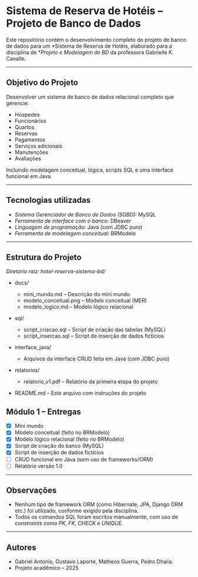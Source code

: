 # Sistema de Reserva de Hotéis – Projeto de Banco de Dados

Este repositório contém o desenvolvimento completo do projeto de banco de dados para um *Sistema de Reserva de Hotéis, elaborado para a disciplina de **Projeto e Modelagem de BD* da professora Gabrielle K. Canalle.

---

## Objetivo do Projeto

Desenvolver um sistema de banco de dados relacional completo que gerencie:

- Hóspedes
- Funcionários
- Quartos
- Reservas
- Pagamentos
- Serviços adicionais
- Manutenções
- Avaliações

Incluindo modelagem conceitual, lógica, scripts SQL e uma interface funcional em Java.

---

## Tecnologias utilizadas

- *Sistema Gerenciador de Banco de Dados (SGBD):* MySQL
- *Ferramenta de interface com o banco:* DBeaver
- *Linguagem de programação:* Java (com JDBC puro)
- *Ferramenta de modelagem conceitual:* BRModelo

---

## Estrutura do Projeto

*Diretório raiz: hotel-reserva-sistema-bd/*

- docs/  
  - mini_mundo.md – Descrição do mini mundo  
  - modelo_conceitual.png – Modelo conceitual (MER)  
  - modelo_logico.md – Modelo lógico relacional

- sql/  
  - script_criacao.sql – Script de criação das tabelas (MySQL)  
  - script_insercao.sql – Script de inserção de dados fictícios

- interface_java/  
  - Arquivos da interface CRUD feita em Java (com JDBC puro)

- relatorios/  
  - relatorio_v1.pdf – Relatório da primeira etapa do projeto

- README.md – Este arquivo com instruções do projeto

## Módulo 1 – Entregas

- [x] Mini mundo
- [x] Modelo conceitual (feito no BRModelo)
- [x] Modelo lógico relacional (feito no BRModelo)
- [x] Script de criação do banco (MySQL)
- [x] Script de inserção de dados fictícios
- [ ] CRUD funcional em Java (sem uso de frameworks/ORM)
- [ ] Relatório versão 1.0

---

## Observações

- Nenhum tipo de framework ORM (como Hibernate, JPA, Django ORM etc.) foi utilizado, conforme exigido pela disciplina.
- Todos os comandos SQL foram escritos manualmente, com uso de *constraints como PK, FK, CHECK e UNIQUE*.

---

## Autores

- Gabriel Antonio, Gustavo Laporte, Matheos Guerra, Pedro Dhalia.
- Projeto acadêmico – 2025
